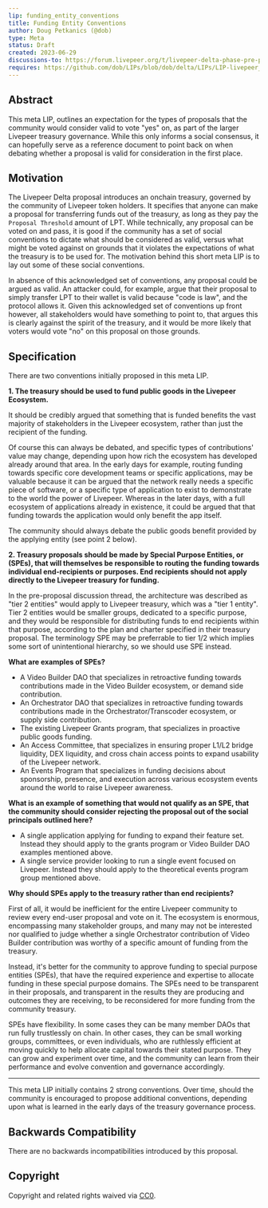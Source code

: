 ```yaml
---
lip: funding_entity_conventions
title: Funding Entity Conventions
author: Doug Petkanics (@dob)
type: Meta
status: Draft
created: 2023-06-29
discussions-to: https://forum.livepeer.org/t/livepeer-delta-phase-pre-proposal-sustainability-public-goods-funding-treasury-and-decentralization/2056
requires: https://github.com/dob/LIPs/blob/dob/delta/LIPs/LIP-livepeer_treasury.md
---
```


## Abstract

This meta LIP, outlines an expectation for the types of proposals that the community would consider valid to vote "yes" on, as part of the larger Livepeer treasury governance. While this only informs a social consensus, it can hopefully serve as a reference document to point back on when debating whether a proposal is valid for consideration in the first place.

## Motivation

The Livepeer Delta proposal introduces an onchain treasury, governed by the community of Livepeer token holders. It specifies that anyone can make a proposal for transferring funds out of the treasury, as long as they pay the `Proposal Threshold` amount of LPT. While technically, any proposal can be voted on and pass, it is good if the community has a set of social conventions to dictate what should be considered as valid, versus what might be voted against on grounds that it violates the expectations of what the treasury is to be used for. The motivation behind this short meta LIP is to lay out some of these social conventions.

In absence of this acknowledged set of conventions, any proposal could be argued as valid. An attacker could, for example, argue that their proposal to simply transfer LPT to their wallet is valid because "code is law", and the protocol allows it. Given this acknowledged set of conventions up front however, all stakeholders would have something to point to, that argues this is clearly against the spirit of the treasury, and it would be more likely that voters would vote "no" on this proposal on those grounds. 

## Specification

There are two conventions initially proposed in this meta LIP.

**1. The treasury should be used to fund public goods in the Livepeer Ecosystem.**

It should be credibly argued that something that is funded benefits the vast majority of stakeholders in the Livepeer ecosystem, rather than just the recipient of the funding.

Of course this can always be debated, and specific types of contributions' value may change, depending upon how rich the ecosystem has developed already around that area. In the early days for example, routing funding towards specific core development teams or specific applications, may be valuable because it can be argued that the network really needs a specific piece of software, or a specific type of application to exist to demonstrate to the world the power of Livepeer. Whereas in the later days, with a full ecosystem of applications already in existence, it could be argued that that funding towards the application would only benefit the app itself.

The community should always debate the public goods benefit provided by the applying entity (see point 2 below). 

**2. Treasury proposals should be made by Special Purpose Entities, or (SPEs), that will themselves be responsible to routing the funding towards individual end-recipients or purposes. End recipients should not apply directly to the Livepeer treasury for funding.**

In the pre-proposal discussion thread, the architecture was described as "tier 2 entities" would apply to Livepeer treasury, which was a "tier 1 entity". Tier 2 entities would be smaller groups, dedicated to a specific purpose, and they would be responsible for distributing funds to end recipients within that purpose, according to the plan and charter specified in their treasury proposal. The terminology SPE may be preferrable to tier 1/2 which implies some sort of unintentional hierarchy, so we should use SPE instead.

**What are examples of SPEs?**

* A Video Builder DAO that specializes in retroactive funding towards contributions made in the Video Builder ecosystem, or demand side contribution.
* An Orchestrator DAO that specializes in retroactive funding towards contributions made in the Orchestrator/Transcoder ecosystem, or supply side contribution.
* The existing Livepeer Grants program, that specializes in proactive public goods funding.
* An Access Committee, that specializes in ensuring proper L1/L2 bridge liquidity, DEX liquidity, and cross chain access points to expand usability of the Livepeer network.
* An Events Program that specializes in funding decisions about sponsorship, presence, and execution across various ecosystem events around the world to raise Livepeer awareness.

**What is an example of something that would not qualify as an SPE, that the community should consider rejecting the proposal out of the social principals outlined here?**

* A single application applying for funding to expand their feature set. Instead they should apply to the grants program or Video Builder DAO examples mentioned above.
* A single service provider looking to run a single event focused on Livepeer. Instead they should apply to the theoretical events program group mentioned above.

**Why should SPEs apply to the treasury rather than end recipients?**

First of all, it would be inefficient for the entire Livepeer community to review every end-user proposal and vote on it. The ecosystem is enormous, encompassing many stakeholder groups, and many may not be interested nor qualified to judge whether a single Orchestrator contribution of Video Builder contribution was worthy of a specific amount of funding from the treasury.

Instead, it's better for the community to approve funding to special purpose entities (SPEs), that have the required experience and expertise to allocate funding in these special purpose domains. The SPEs need to be transparent in their proposals, and transparent in the results they are producing and outcomes they are receiving, to be reconsidered for more funding from the community treasury.

SPEs have flexibility. In some cases they can be many member DAOs that run fully trustlessly on chain. In other cases, they can be small working groups, committees, or even individuals, who are ruthlessly efficient at moving quickly to help allocate capital towards their stated purpose. They can grow and experiment over time, and the community can learn from their performance and evolve convention and governance accordingly.

--------

This meta LIP initially contains 2 strong conventions. Over time, should the community is encouraged to propose additional conventions, depending upon what is learned in the early days of the treasury governance process.

## Backwards Compatibility

There are no backwards incompatibilities introduced by this proposal. 

## Copyright

Copyright and related rights waived via [CC0](https://creativecommons.org/publicdomain/zero/1.0/).
